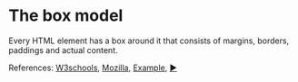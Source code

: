 # The box model

Every HTML element has a box around it that consists of margins, 
borders, paddings and actual content.

References: [W3schools](https://www.w3schools.com/css/css_boxmodel.asp), 
[Mozilla](https://developer.mozilla.org/en-US/docs/Learn/CSS/Building_blocks/The_box_model),
[Example](https://stackblitz.com/edit/js-ghsw1z?file=style.css),
[:arrow_forward:](https://www.youtube.com/watch?v=M6coJNLFBWI)
